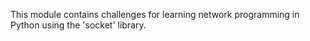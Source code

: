 This module contains challenges for learning network programming in Python using the 'socket' library.
